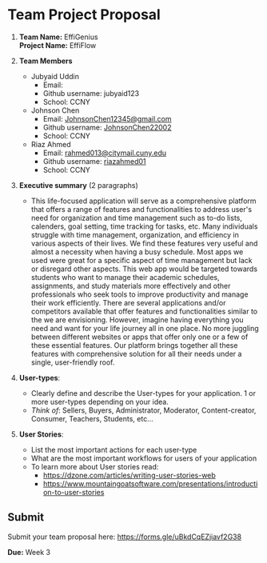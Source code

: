 # Team Project Proposal

1. **Team Name:** EffiGenius                                                                                                  <br>
   **Project Name:** EffiFlow
2. **Team Members**
    - Jubyaid Uddin
      + Email: 
      + Github username: jubyaid123
      + School: CCNY
    - Johnson Chen
      + Email: JohnsonChen12345@gmail.com
      + Github username: [JohnsonChen22002](https://github.com/JohnsonChen22002)
      + School: CCNY
    - Riaz Ahmed
      + Email: rahmed013@citymail.cuny.edu
      + Github username: [riazahmed01](https://github.com/riazahmed01)
      + School: CCNY
3. **Executive summary** (2 paragraphs)
    - This life-focused application will serve as a comprehensive platform that offers a range of features and functionalities to address user's need for organization and time management such as to-do lists, calenders, goal setting, time tracking for tasks, etc. Many individuals struggle with time management, organization, and efficiency in various aspects of their lives. We find these features very useful and almost a necessity when having a busy schedule. Most apps we used were great for a specific aspect of time management but lack or disregard other aspects. This web app would be targeted towards students who want to manage their academic schedules, assignments, and study materials more effectively and other professionals who seek tools to improve productivity and manage their work efficiently. There are several applications and/or competitors available that offer features and functionalities similar to the we are envisioning. However, imagine having everything you need and want for your life journey all in one place. No more juggling between different websites or apps that offer only one or a few of these essential features. Our platform brings together all these features with comprehensive solution for all their needs under a single, user-friendly roof.

5. **User-types**:
    - Clearly define and describe the User-types for your application. 1 or more user-types depending on your idea.
    - _Think of_: Sellers, Buyers, Administrator, Moderator, Content-creator, Consumer, Teachers, Students, etc...
6. **User Stories**:
    - List the most important actions for each user-type
    - What are the most important workflows for users of your application
    - To learn more about User stories read:
        + https://dzone.com/articles/writing-user-stories-web
        + https://www.mountaingoatsoftware.com/presentations/introduction-to-user-stories

## Submit

Submit your team proposal here: https://forms.gle/uBkdCqEZjiavf2G38

**Due:** Week 3

